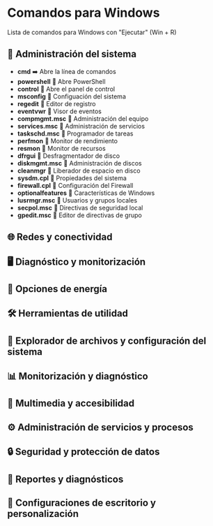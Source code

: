 # Comandos para Windows
Lista de comandos para Windows con "Ejecutar" (Win + R)

## :wrench: Administración del sistema
- **cmd** :arrow_right: Abre la línea de comandos
- **powershell** &#2192; Abre PowerShell
- **control** &#2192; Abre el panel de control
- **msconfig** &#2192; Configuación del sistema
- **regedit** &#2192; Editor de registro
- **eventvwr** &#2192; Visor de eventos
- **compmgmt.msc** &#2192; Administración del equipo
- **services.msc** &#2192; Administración de servicios
- **taskschd.msc** &#2192; Programador de tareas
- **perfmon** &#2192; Monitor de rendimiento
- **resmon** &#2192; Monitor de recursos
- **dfrgui** &#2192; Desfragmentador de disco
- **diskmgmt.msc** &#2192; Administración de discos
- **cleanmgr** &#2192; Liberador de espacio en disco
- **sysdm.cpl** &#2192; Propiedades del sistema
- **firewall.cpl** &#2192; Configuración del Firewall
- **optionalfeatures** &#2192; Características de Windows
- **lusrmgr.msc** &#2192; Usuarios y grupos locales
- **secpol.msc** &#2192; Directivas de seguridad local
- **gpedit.msc** &#2192; Editor de directivas de grupo

## :globe_with_meridians: Redes y conectividad

## :desktop_computer: Diagnóstico y monitorización

## :battery: Opciones de energía

## :hammer_and_wrench: Herramientas de utilidad

## :open_file_folder: Explorador de archivos y configuración del sistema

## :bar_chart: Monitorización y diagnóstico

## :musical_note: Multimedia y accesibilidad

## :gear: Administración de servicios y procesos

## :lock: Seguridad y protección de datos

## :memo: Reportes y diagnósticos

## :art: Configuraciones de escritorio y personalización

